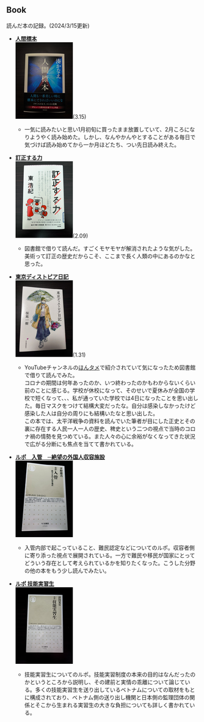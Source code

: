 ## Book  
読んだ本の記録。(2024/3/15更新)   

- **[人間標本](https://www.kadokawa.co.jp/product/322306000662/)**  
  ![人間標本](https://github.com/camen89/Energy-Ikeda/blob/main/BOOK/%E4%BA%BA%E9%96%93%E6%A8%99%E6%9C%AC.jpg?raw=true)(3.15)
  
  - 一気に読みたいと思い1月初旬に買ったまま放置していて、2月ころになりようやく読み始めた。しかし、なんやかんやとすることがある毎日で気づけば読み始めてから一か月ほどたち、つい先日読み終えた。

- **[訂正する力](https://publications.asahi.com/ecs/detail/?item_id=24421)**   
  ![訂正する力](https://github.com/camen89/Energy-Ikeda/blob/main/BOOK/%E8%A8%82%E6%AD%A3%E3%81%99%E3%82%8B%E5%8A%9B.jpg?raw=true)(2.09)   
  - 図書館で借りて読んだ。すごくモヤモヤが解消されたような気がした。  
    美術って訂正の歴史だからこそ、ここまで長く人類の中にあるのかなと思った。

- **[東京ディストピア日記](https://www.kawade.co.jp/np/isbn/9784309029610/)**  
![東京ディストピア日記 150*200](https://github.com/camen89/Energy-Ikeda/blob/main/BOOK/%E6%9D%B1%E4%BA%AC%E3%83%87%E3%82%A3%E3%82%B9%E3%83%88%E3%83%94%E3%82%A2%E6%97%A5%E8%A8%98.jpg?raw=true)(1.31)    
  - YouTubeチャンネルの[ほんタメ](https://youtu.be/gN0maAYu_Sc?feature=shared)で紹介されていて気になったため図書館で借りて読んでみた。  
    コロナの期間は何年あったのか、いつ終わったのかもわからないくらい前のことに感じる。学校が休校になって、そのせいで夏休みが全国の学校で短くなって、、、私が通っていた学校では4日になったことを思い出した。毎日マスクをつけて結構大変だったな。自分は感染しなかったけど感染した人は自分の周りにも結構いたなと思い出した。  
    この本では、太平洋戦争の資料を読んでいた筆者が目にした正史とその裏に存在する人民一人一人の歴史、稗史という二つの視点で当時のコロナ禍の情勢を見つめている。また人々の心に余裕がなくなってきた状況で広がる分断にも焦点を当てて書かれている。


- **[ルポ　入管　─絶望の外国人収容施設](https://www.chikumashobo.co.jp/product/9784480073464/)**  
![ルポ　入管　150*200](https://github.com/camen89/Energy-Ikeda/blob/main/BOOK/%E3%83%AB%E3%83%9D%20%E5%85%A5%E7%AE%A1%E8%A8%AD.jpg?raw=true)  
  - 入管内部で起こっていること、難民認定などについてのルポ。収容者側に寄り添った視点で展開されている。一方で難民や移民が国家にとってどういう存在として考えられているかを知りたくなった。こうした分野の他の本をもう少し読んでみたい。

- **[ルポ 技能実習生](https://www.chikumashobo.co.jp/product/9784480073075/)**  
![ルポ 技能実習生 横150*縦200](https://github.com/camen89/Energy-Ikeda/blob/main/BOOK/%E3%83%AB%E3%83%9D%20%E6%8A%80%E8%83%BD%E5%AE%9F%E7%BF%92%E7%94%9F.jpg?raw=true)
  - 技能実習生についてのルポ。技能実習制度の本来の目的はなんだったのかというところから説明し、その建前と実情の乖離について論じている。多くの技能実習生を送り出しているベトナムについての取材をもとに構成されており、ベトナム側の送り出し機関と日本側の監理団体の関係とそこから生まれる実習生の大きな負担についても詳しく書かれている。  
  
